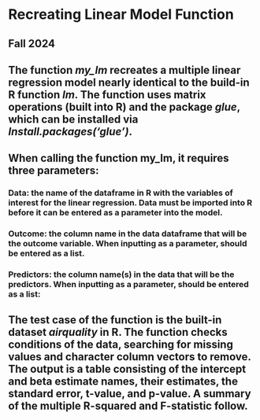 # Recreating Linear Model Function
## Fall 2024
## The function _my_lm_ recreates a multiple linear regression model nearly identical to the build-in R function _lm_. The function uses matrix operations (built into R) and the package _glue_, which can be installed via _Install.packages(‘glue’)_. 

## When calling the function my_lm, it requires three parameters:
### Data: the name of the dataframe in R with the variables of interest for the linear regression. Data must be imported into R before it can be entered as a parameter into the model.
### Outcome: the column name in the data dataframe that will be the outcome variable. When inputting as a parameter, should be entered as a list. 
### Predictors: the column name(s) in the data that will be the predictors. When inputting as a parameter, should be entered as a list:

## The test case of the function is the built-in dataset _airquality_ in R. The function checks conditions of the data, searching for missing values and character column vectors to remove. The output is a table consisting of the intercept and beta estimate names, their estimates, the standard error, t-value, and p-value. A summary of the multiple R-squared and F-statistic follow. 

